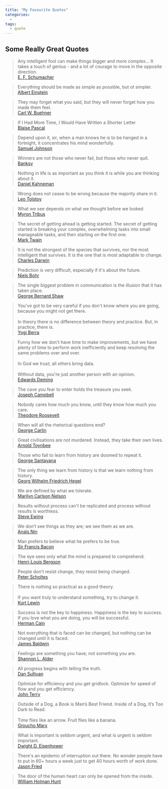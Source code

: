 ```yaml
---
title: "My Favourite Quotes"
categories:
  - 
tags:
  - quote
---
```

## Some Really Great Quotes

<!-- ![E. F. Schumacher]({{site.baseurl}}/assets/schumacher.jpg){:width="100px"} -->
>Any intelligent fool can make things bigger and more complex... It takes a touch of genius - and a lot of courage to move in the opposite direction. <br>
[E. F. Schumacher](https://en.wikipedia.org/wiki/E._F._Schumacher)

> Everything should be made as simple as possible, but ot simpler.<br>
[Albert Einstein](https://en.wikipedia.org/wiki/Albert_Einstein)

<!-- ![Carl W. Buehner]({{site.baseurl}}/assets/buehner.jpg){:width="100px"} -->
> They may forget what you said, but they will never forget how you made them feel.<br>[Carl W. Buehner](https://en.wikipedia.org/wiki/Carl_W._Buehner)

<!-- ![Blaise Pascal]({{site.baseurl}}/assets/blaise_pascal.jpg){:width="100px"} -->
> If I Had More Time, I Would Have Written a Shorter Letter<br>
[Blaise Pascal](https://en.wikipedia.org/wiki/Blaise_Pascal)

<!-- ![Samuel Johnson]({{site.baseurl}}/assets/samuel_johnson.jpg){:width="100px"} -->
> Depend upon it, sir, when a man knows he is to be hanged in a fortnight, it concentrates his mind wonderfully.<br>
[Samuel Johnson](https://en.wikipedia.org/wiki/Samuel_Johnson)

<!-- ![Banksy]({{site.baseurl}}/assets/banksy.jpg){:width="100px"} -->
> Winners are not those who never fail, but those who never quit.<br>
[Banksy](https://en.wikipedia.org/wiki/Banksy)

<!-- ![Daniel Kahneman]({{site.baseurl}}/assets/daniel_kahneman.jpg){:width="100px"} -->
> Nothing in life is as important as you think it is while you are thinking about it.<br>[Daniel Kahneman](https://en.wikipedia.org/wiki/Daniel_Kahneman)

<!-- ![Leo Tolstoy]({{site.baseurl}}/assets/leo_tolstoy.jpg){:width="100px"} -->
> Wrong does not cease to be wrong because the majority share in it.<br>
[Leo Tolstoy](https://en.wikipedia.org/wiki/Leo_Tolstoy)

<!-- ![Myron Tribus]({{site.baseurl}}/assets/myron_tribus.jpg){:width="100px"} -->
> What we see depends on what we thought before we looked<br>
[Myron Tribus](https://en.wikipedia.org/wiki/Myron_Tribus)

<!-- ![Mark Twain]({{site.baseurl}}/assets/Mark_Twain.jpg){:width="100px"} -->
> The secret of getting ahead is getting started. The secret of getting started is breaking your complex, overwhelming tasks into small manageable tasks, and then starting on the first one.<br>
[Mark Twain](https://en.wikipedia.org/wiki/Mark_Twain)

<!-- ![Charles Darwin]({{site.baseurl}}/assets/charles_darwin.jpg){:width="100px"} -->
> It is not the strongest of the species that survives, nor the most intelligent that survives. It is the one that is most adaptable to change.<br>
[Charles Darwin](https://quoteinvestigator.com/2014/05/04/adapt/)

<!-- ![Niels Bohr]({{site.baseurl}}/assets/niels_bohr.jpg){:width="100px"} -->
> Prediction is very difficult, especially if it's about the future.<br>
[Niels Bohr](https://www.brainyquote.com/quotes/niels_bohr_130288)

<!-- ![George Bernard Shaw]({{site.baseurl}}/assets/george_bernard_shaw.jpg){:width="100px"} -->
> The single biggest problem in communication is the illusion that it has taken place.<br>[George Bernard Shaw](https://en.wikipedia.org/wiki/George_Bernard_Shaw)

<!-- ![Yogi Berra]({{site.baseurl}}/assets/yogi_berra.png){:width="100px"} -->
> You've got to be very careful if you don't know where you are going, because you might not get there.<br><br>
In theory there is no difference between theory and practice. But, in practice, there is.<br>[Yogi Berra](https://en.wikipedia.org/wiki/Yogi_Berra)

<!-- ![Edwards Deming]({{site.baseurl}}/assets/edwards_deming.png){:width="100px"} -->
> Funny how we don't have time to make improvements, but we have plenty of time to perform work inefficiently and keep resolving the same problems over and over.<br><br>
In God we trust; all others bring data.<br><br>
Without data, you're just another person with an opinion.<br>
[Edwards Deming](https://en.m.wikipedia.org/wiki/W._Edwards_Deming)

<!-- ![Joseph Campbell]({{site.baseurl}}/assets/joseph_campbell.jpg){:width="100px"} -->
> The cave you fear to enter holds the treasure you seek.<br>
[Joseph Campbell](https://en.wikipedia.org/wiki/Joseph_Campbell)

> Nobody cares how much you know, until they know how much you care.<br>
[Theodore Roosevelt](https://en.wikipedia.org/wiki/Theodore_Roosevelt)

> When will all the rhetorical questions end?<br>
[George Carlin](https://en.wikipedia.org/wiki/George_Carlin)

> Great civilisations are not murdered. Instead, they take their own lives.<br>
[Arnold Toynbee](https://en.wikipedia.org/wiki/Arnold_J._Toynbee)

<!-- ![George Santayana]({{site.baseurl}}/assets/george_santayana.jpg){:width="100px"} -->
> Those who fail to learn from history are doomed to repeat it.<br>
[George Santayana](https://en.wikipedia.org/wiki/George_Santayana)

> The only thing we learn from history is that we learn nothing from history.<br>
[Georg Wilhelm Friedrich Hegel](https://en.m.wikipedia.org/wiki/Georg_Wilhelm_Friedrich_Hegel)

> We are defined by what we tolerate.<br>
[Marilyn Carlson Nelson](https://en.wikipedia.org/wiki/Marilyn_Carlson_Nelson)

<!-- ![Stephen Ewing]({{site.baseurl}}/assets/stephen_ewing.png){:width="100px"} -->
> Results without process can't be replicated and process without results is worthless.<br>
[Steve Ewing](https://www.crunchbase.com/person/stephen-e-ewing)

>We don’t see things as they are; we see them as we are.<br>
[Anaïs Nin](https://en.wikipedia.org/wiki/Ana%C3%AFs_Nin)

> Man prefers to believe what he prefers to be true.<br>
[Sir Francis Bacon](https://en.wikipedia.org/wiki/Francis_Bacon)

> The eye sees only what the mind is prepared to comprehend.<br>
[Henri-Louis Bergson](https://en.m.wikipedia.org/wiki/Henri_Bergson)

>People don't resist change, they resist being changed.<br>
[Peter Scholtes](https://en.wikipedia.org/wiki/Peter_Scholtes)

>There is nothing so practical as a good theory.<br><br>
If you want truly to understand something, try to change it.<br>
[Kurt Lewin](https://en.wikipedia.org/wiki/Kurt_Lewin)

> Success is not the key to happiness.  Happiness is the key to success.  If you love what you are doing, you will be successful.<br>
[Herman Cain](https://en.wikipedia.org/wiki/Herman_Cain)

> Not everything that is faced can be changed, but nothing can be changed until it is faced.<br>
[James Baldwin](https://en.wikipedia.org/wiki/James_Baldwin)

> Feelings are something you have; not something you are.<br>
[Shannon L. Alder](https://www.goodreads.com/quotes/906515-feelings-are-something-you-have-not-something-you-are)

> All progress begins with telling the truth.<br>
[Dan Sullivan](https://www.strategiccoach.com/our-team/#/people/dan-sullivan/)

> Optimize for efficiency and you get gridlock.  Optimize for speed of flow and you get efficiency.<br>
[John Terry](https://twitter.com/leankitjon)

> Outside of a Dog, a Book is Man’s Best Friend. Inside of a Dog, It’s Too Dark to Read.<br><br>
Time flies like an arrow.  Fruit flies like a banana.<br>
[Groucho Marx](https://en.wikipedia.org/wiki/Groucho_Marx)

> What is important is seldom urgent, and what is urgent is seldom important.<br>
[Dwight D. Eisenhower](https://en.wikipedia.org/wiki/Dwight_D._Eisenhower)

> There's an epidemic of interruption out there.  No wonder people have to put in 60+ hours a week just to get 40 hours worth of work done.<br>
[Jason Fried](https://www.ted.com/speakers/jason_fried)

> The door of the human heart can only be opened from the inside.<br>
[William Holman Hunt](https://en.wikipedia.org/wiki/William_Holman_Hunt)